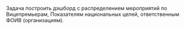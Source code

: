 Задача построить дэшборд с распределением мероприятий по Вицепремьерам, 
Показателям национальных целей, ответственным ФОИВ (организациям).

